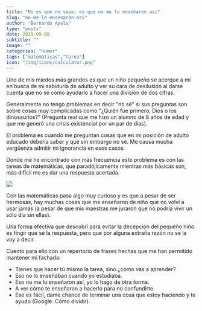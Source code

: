 ```yaml
---
title: "No es que no sepa, es que no me lo enseñaron así"
slug: "no-me-lo-ensenaron-asi"
author: "Bernardo Ayala"
type: "posts"
date: 2019-09-08
subtitle: ""
image: ""
categories: "Humor"
tags: ["matemáticas","tarea"]
icon: "/img/icons/calculator.png"
---
```

Uno de mis miedos más grandes es que un niño pequeño se acerque a mí en busca de mi sabiduría de adulto y ver su cara de desilusión al darse cuenta que no sé cómo ayudarlo a hacer una división de dos cifras. <!--more-->

Generalmente no tengo problemas en decir "no sé" si sus preguntas son sobre cosas muy complicadas como "¿Quién fue primero, Dios o los dinosaurios?" (Pregunta real que me hizo un alumno de 8 años de edad y que me generó una crisis existencial por un par de días).

El problema es cuando me preguntan cosas que en mi posición de adulto educado debería saber y que sin embargo no sé. Me causa mucha vergüenza admitir mi ignorancia en esos casos.

Donde me he encontrado con más frecuencia este problema es con las tareas de matemáticas, que paradójicamente mientras más básicas son, más difícil me es dar una respuesta acertada.

![](/img/calculating.jpg)

Con las matemáticas pasa algo muy curioso y es que a pesar de ser hermosas, hay muchas cosas que me enseñaron de niño que no volví a usar jamás (a pesar de que mis maestras me juraron que no podría vivir un sólo día sin ellas).

Una forma efectiva que descubrí para evitar la decepción del pequeño niño es fingir que sé la respuesta, pero que por alguna extraña razón no se la voy a decir. 

Cuento para ello con un repertorio de frases hechas que me han permitido mantener mi fachada:

- Tienes que hacer tú mismo la tarea, sino ¿cómo vas a aprender?
- Eso no lo enseñaban cuando yo estudiaba.
- Eso no me lo enseñaron así, yo lo hago de otra forma.
- A ver cómo te enseñaron a hacerlo para no confundirte.
- Eso es fácil, dame chance de terminar una cosa que estoy haciendo y te ayudo (Google: Cómo dividir).